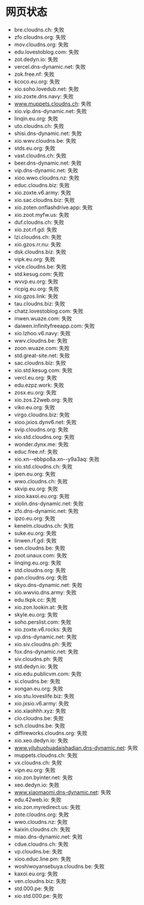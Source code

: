 # 网页状态
- bre.cloudns.ch: 失败
- zfo.cloudns.org: 失败
- mov.cloudns.org: 失败
- edu.lovestoblog.com: 失败
- zot.dedyn.io: 失败
- vercel.dns-dynamic.net: 失败
- zok.free.nf: 失败
- kcoco.eu.org: 失败
- xio.soho.lovedub.net: 失败
- xio.zoxte.dns.navy: 失败
- www.muppets.cloudns.ch: 失败
- xio.vip.dns-dynamic.net: 失败
- linqin.eu.org: 失败
- uto.cloudns.ch: 失败
- shisi.dns-dynamic.net: 失败
- xio.wwv.cloudns.be: 失败
- stds.eu.org: 失败
- vast.cloudns.ch: 失败
- beer.dns-dynamic.net: 失败
- vip.dns-dynamic.net: 失败
- xioo.wwo.cloudns.nz: 失败
- educ.cloudns.biz: 失败
- xio.zoxte.v6.army: 失败
- xio.sac.cloudns.biz: 失败
- xio.zoten.onflashdrive.app: 失败
- xio.zoot.myfw.us: 失败
- duf.cloudns.ch: 失败
- xio.zot.rf.gd: 失败
- lzi.cloudns.ch: 失败
- xio.gzos.rr.nu: 失败
- dsk.cloudns.biz: 失败
- vipk.eu.org: 失败
- vice.cloudns.be: 失败
- std.kesug.com: 失败
- wvvp.eu.org: 失败
- ricpig.eu.org: 失败
- xio.gzos.link: 失败
- tau.cloudns.biz: 失败
- chatz.lovestoblog.com: 失败
- inwen.wuaze.com: 失败
- daiwen.infinityfreeapp.com: 失败
- xio.lzhoo.v6.navy: 失败
- wwv.cloudns.be: 失败
- zoon.wuaze.com: 失败
- std.great-site.net: 失败
- sac.cloudns.biz: 失败
- xio.std.kesug.com: 失败
- vercl.eu.org: 失败
- edu.ezpz.work: 失败
- zosx.eu.org: 失败
- xio.zos.22web.org: 失败
- viko.eu.org: 失败
- virgo.cloudns.biz: 失败
- xioo.jxios.dynv6.net: 失败
- svip.cloudns.org: 失败
- xio.std.cloudns.org: 失败
- wonder.dynx.me: 失败
- educ.free.nf: 失败
- xio.xn--ebbpo8a.xn--y9a3aq: 失败
- xio.std.cloudns.ch: 失败
- ipen.eu.org: 失败
- wwo.cloudns.ch: 失败
- skvip.eu.org: 失败
- xioo.kaxoi.eu.org: 失败
- xiolin.dns-dynamic.net: 失败
- zfo.dns-dynamic.net: 失败
- ipzo.eu.org: 失败
- kenelm.cloudns.ch: 失败
- suke.eu.org: 失败
- linwen.rf.gd: 失败
- sen.cloudns.be: 失败
- zoot.unaux.com: 失败
- linqing.eu.org: 失败
- std.cloudns.org: 失败
- pan.cloudns.org: 失败
- skyo.dns-dynamic.net: 失败
- xio.wwvio.dns.army: 失败
- edu.tkpk.cc: 失败
- xio.zon.lookin.at: 失败
- skyle.eu.org: 失败
- soho.perslist.com: 失败
- xio.zoxte.v6.rocks: 失败
- vp.dns-dynamic.net: 失败
- xio.siv.cloudns.ph: 失败
- fox.dns-dynamic.net: 失败
- siv.cloudns.ph: 失败
- std.dedyn.io: 失败
- xio.edu.publicvm.com: 失败
- si.cloudns.be: 失败
- xongan.eu.org: 失败
- xio.stu.loveslife.biz: 失败
- xio.jxsio.v6.army: 失败
- xio.xiaohhh.xyz: 失败
- clo.cloudns.be: 失败
- sch.cloudns.be: 失败
- diffireworks.cloudns.org: 失败
- xio.xeo.dedyn.io: 失败
- www.yiluhuohuadaishadian.dns-dynamic.net: 失败
- muppets.cloudns.ch: 失败
- vx.cloudns.ch: 失败
- vipn.eu.org: 失败
- xio.zon.byinter.net: 失败
- xeo.dedyn.io: 失败
- www.xiaomaomi.dns-dynamic.net: 失败
- edu.42web.io: 失败
- xio.zon.myredirect.us: 失败
- zote.cloudns.org: 失败
- wwo.cloudns.nz: 失败
- kaixin.cloudns.ch: 失败
- miao.dns-dynamic.net: 失败
- cdue.cloudns.ch: 失败
- vp.cloudns.be: 失败
- xioo.educ.line.pm: 失败
- woshiwoyansebuya.cloudns.be: 失败
- kaxoi.eu.org: 失败
- ven.cloudns.biz: 失败
- std.000.pe: 失败
- xio.std.000.pe: 失败
